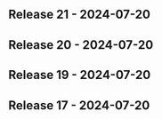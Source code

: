 ## Release 21 - 2024-07-20
## Release 20 - 2024-07-20
## Release 19 - 2024-07-20
## Release 17 - 2024-07-20

